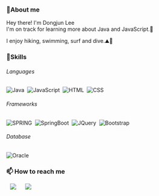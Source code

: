 
### 👋About me
Hey there! I'm Dongjun Lee\
I'm on track for learning more about Java and JavaScript.🌱

I enjoy hiking, swimming, surf and dive.⛰️🤿

### 💪Skills
###### Languages
![Java](https://img.shields.io/badge/-Java-007396?style=flat&logo=Java&logoColor=white)&nbsp;
![JavaScript](https://img.shields.io/badge/-JavaScript-F7DF1E?style=flat&logo=JavaScript&logoColor=white)&nbsp;
![HTML](https://img.shields.io/badge/-HTML-E34F26?style=flat&logo=HTML5&logoColor=white)&nbsp;
![CSS](https://img.shields.io/badge/-CSS-1572B6?style=flat&logo=CSS3&logoColor=1572B6&logoColor=white)&nbsp;

###### Frameworks
![SPRING](https://img.shields.io/badge/SPRING-6DB33F?style=flat&logo=SPRING&logoColor=white)&nbsp; 
![SpringBoot](https://img.shields.io/badge/SpringBoot-6DB33F?style=flat&logo=springboot&logoColor=white)&nbsp;
![JQuery](https://img.shields.io/badge/jQuery-0769AD?style=falt&logo=jquery&logoColor=white)&nbsp;
![Bootstrap](https://img.shields.io/badge/-Bootstrap-7952B3?style=flat&logo=bootstrap&logoColor=white)&nbsp;


###### Database
![Oracle](https://img.shields.io/badge/Oracle-F80000?style=flat&logo=oracle&logoColor=black)&nbsp;

### 📫 How to reach me
<a href="https://jhost.tistory.com/" onclick="return ! window.open(this.href);">
<img src="https://img.shields.io/badge/Tistory-000000?style=flat-square&logo=Tidal&logoColor=white" style="height : auto; margin-left : 10px; margin-right : 10px;"/></a>

<a href="https://www.instagram.com/dong.jun/" onclick="return ! window.open(this.href);">
<img src="https://img.shields.io/badge/Instagram-E4405F?style=flat-square&logo=Instagram&logoColor=white" style="height : auto; margin-left : 10px; margin-right : 10px;"/></a>
